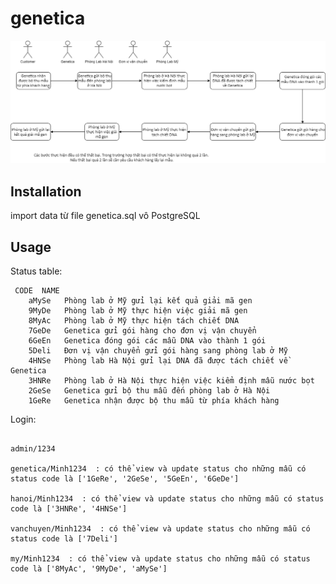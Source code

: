 # genetica
![alt text](https://github.com/huynhminh19/genetica/blob/main/state_diagram.png)

## Installation

import data từ file genetica.sql vô PostgreSQL

## Usage
Status table:

```
 CODE  NAME
	aMySe	Phòng lab ở Mỹ gửi lại kết quả giải mã gen
	9MyDe	Phòng lab ở Mỹ thực hiện việc giải mã gen
	8MyAc	Phòng lab ở Mỹ thực hiện tách chiết DNA
	7GeDe	Genetica gửi gói hàng cho đơn vị vận chuyển
	6GeEn	Genetica đóng gói các mẫu DNA vào thành 1 gói
	5Deli	Đơn vị vận chuyển gửi gói hàng sang phòng lab ở Mỹ
	4HNSe	Phòng lab Hà Nội gửi lại DNA đã được tách chiết về Genetica
	3HNRe	Phòng lab ở Hà Nội thực hiện việc kiểm định mẫu nước bọt
	2GeSe	Genetica gửi bộ thu mẫu đến phòng lab ở Hà Nội
	1GeRe	Genetica nhận được bộ thu mẫu từ phía khách hàng
```

Login:

```

admin/1234

genetica/Minh1234  : có thể view và update status cho những mẫu có status code là ['1GeRe', '2GeSe', '5GeEn', '6GeDe']

hanoi/Minh1234  : có thể view và update status cho những mẫu có status code là ['3HNRe', '4HNSe']

vanchuyen/Minh1234  : có thể view và update status cho những mẫu có status code là ['7Deli']

my/Minh1234  : có thể view và update status cho những mẫu có status code là ['8MyAc', '9MyDe', 'aMySe']

```



